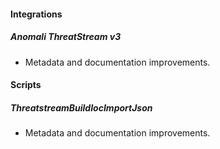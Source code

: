 
#### Integrations

##### Anomali ThreatStream v3

- Metadata and documentation improvements.

#### Scripts

##### ThreatstreamBuildIocImportJson

- Metadata and documentation improvements.
